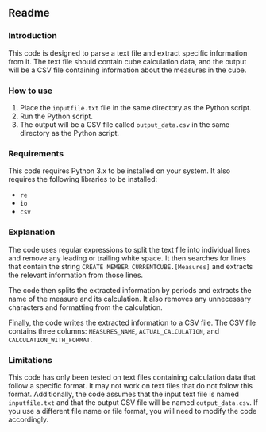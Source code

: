## Readme

### Introduction
This code is designed to parse a text file and extract specific information from it. The text file should contain cube calculation data, and the output will be a CSV file containing information about the measures in the cube.

### How to use
1. Place the `inputfile.txt` file in the same directory as the Python script.
2. Run the Python script.
3. The output will be a CSV file called `output_data.csv` in the same directory as the Python script.

### Requirements
This code requires Python 3.x to be installed on your system. It also requires the following libraries to be installed:

- `re`
- `io`
- `csv`

### Explanation
The code uses regular expressions to split the text file into individual lines and remove any leading or trailing white space. It then searches for lines that contain the string `CREATE MEMBER CURRENTCUBE.[Measures]` and extracts the relevant information from those lines.

The code then splits the extracted information by periods and extracts the name of the measure and its calculation. It also removes any unnecessary characters and formatting from the calculation.

Finally, the code writes the extracted information to a CSV file. The CSV file contains three columns: `MEASURES_NAME`, `ACTUAL_CALCULATION`, and `CALCULATION_WITH_FORMAT`.

### Limitations
This code has only been tested on text files containing calculation data that follow a specific format. It may not work on text files that do not follow this format. Additionally, the code assumes that the input text file is named `inputfile.txt` and that the output CSV file will be named `output_data.csv`. If you use a different file name or file format, you will need to modify the code accordingly.
